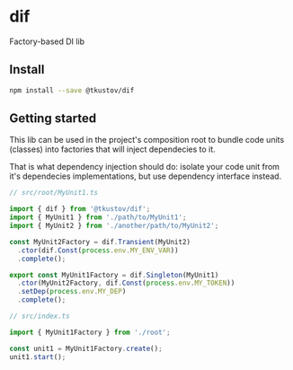 # dif
Factory-based DI lib


## Install

```sh
npm install --save @tkustov/dif
```


## Getting started

This lib can be used in the project's composition root to bundle code units (classes) into factories that will inject dependecies to it.

That is what dependency injection should do: isolate your code unit from
it's dependecies implementations, but use dependency interface instead.


```typescript
// src/root/MyUnit1.ts

import { dif } from '@tkustov/dif';
import { MyUnit1 } from './path/to/MyUnit1';
import { MyUnit2 } from './another/path/to/MyUnit2';

const MyUnit2Factory = dif.Transient(MyUnit2)
  .ctor(dif.Const(process.env.MY_ENV_VAR))
  .complete();

export const MyUnit1Factory = dif.Singleton(MyUnit1)
  .ctor(MyUnit2Factory, dif.Const(process.env.MY_TOKEN))
  .setDep(process.env.MY_DEP)
  .complete();
```

```typescript
// src/index.ts

import { MyUnit1Factory } from './root';

const unit1 = MyUnit1Factory.create();
unit1.start();
```
